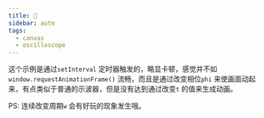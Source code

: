 ```yaml
---
title: 🌼  
sidebar: auto  
tags:  
  - canvas  
  - oscilloscope
---
```


<div>
  <oscilloscope-01/>
</div>


这个示例是通过`setInterval` 定时器触发的，略显卡顿，感觉并不如`window.requestAnimationFrame()` 流畅，而且是通过改变相位`phi` 来使画面动起来，有点类似于普通的示波器，但是没有达到通过改变`t` 的值来生成动画。

PS: 连续改变周期`w` 会有好玩的现象发生哦。

